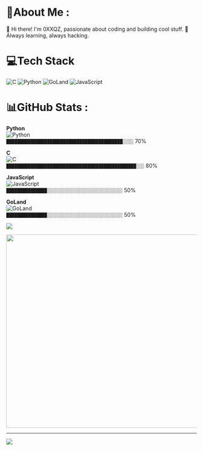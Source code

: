 # 💫About Me :
 👋 Hi there! I'm 0XXQZ, passionate about coding and building cool stuff.
🚀 Always learning, always hacking.

# 💻Tech Stack
![C](https://img.shields.io/badge/c-%2300599C.svg?style=for-the-badge&logo=c&logoColor=white) ![Python](https://img.shields.io/badge/python-3670A0?style=for-the-badge&logo=python&logoColor=ffdd54) 
![GoLand](https://img.shields.io/badge/GoLand-000000?style=for-the-badge&logo=goland&logoColor=white) 
![JavaScript](https://img.shields.io/badge/javascript-%23323330.svg?style=for-the-badge&logo=javascript&logoColor=%23F7DF1E)
# 📊GitHub Stats :
**Python**  
![Python](https://img.shields.io/badge/-Python-3670A0?style=flat&logo=python&logoColor=ffdd54)  
`███████████████████████████████████████████░░░░` 70%

**C**  
![C](https://img.shields.io/badge/-C-00599C?style=flat&logo=c&logoColor=white)  
`████████████████████████████████████████████████░░░` 80%

**JavaScript**  
![JavaScript](https://img.shields.io/badge/-JavaScript-323330?style=flat&logo=javascript&logoColor=F7DF1E)  
`███████████████░░░░░░░░░░░░░░░░░░░░░░░░░░░░` 50%

**GoLand**  
![GoLand](https://img.shields.io/badge/-GoLand-000000?style=flat&logo=goland&logoColor=white)  
`███████████████░░░░░░░░░░░░░░░░░░░░░░░░░░░░` 50%


![](https://quotes-github-readme.vercel.app/api?type=horizontal&theme=tokyonight)


<img src="https://i.gifer.com/2RNE.gif" width="512px"/>

---
[![](https://visitcount.itsvg.in/api?id=0XXQZ&icon=0&color=0)](https://visitcount.itsvg.in)
